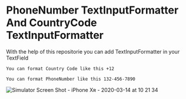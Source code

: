 # PhoneNumber TextInputFormatter And CountryCode TextInputFormatter

With the help of this repositorie you can add TextInputFormatter in your TextField

```
You can format Country Code like this +12

You can format PhoneNumber like this 132-456-7890
```


![Simulator Screen Shot - iPhone Xʀ - 2020-03-14 at 10 21 34](https://user-images.githubusercontent.com/30828060/76675289-a8a84800-65dd-11ea-92b0-799bb04e0d56.png)


